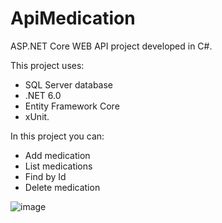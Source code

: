 # ApiMedication

ASP.NET Core WEB API project developed in C#.

This project uses:

- SQL Server database
- .NET 6.0
- Entity Framework Core
- xUnit.

In this project you can:

- Add medication 
- List medications
- Find by Id
- Delete medication



![image](https://user-images.githubusercontent.com/51135350/165180488-f989d846-7340-470e-bb8f-1e2678640be9.png)

